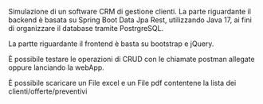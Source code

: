 Simulazione di un software CRM di gestione clienti.
La parte riguardante il backend è basata su Spring Boot Data Jpa Rest, utilizzando Java 17, ai fini di organizzare il database tramite PostrgreSQL.

La partte riguardante il frontend è basta su bootstrap e jQuery.

È possibile testare le operazioni di CRUD con le chiamate postman allegate oppure lanciando la webApp. 

È possibile scaricare un File excel e un File pdf contentene la lista dei clienti/offerte/preventivi
